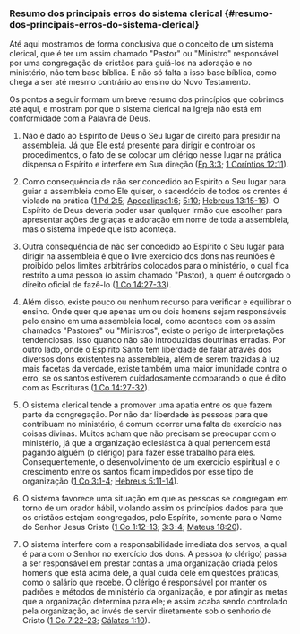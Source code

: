 ### Resumo dos principais erros do sistema clerical {#resumo-dos-principais-erros-do-sistema-clerical}

Até aqui mostramos de forma conclusiva que o conceito de um sistema clerical, que é ter um assim chamado &quot;Pastor&quot; ou &quot;Ministro&quot; responsável por uma congregação de cristãos para guiá-los na adoração e no ministério, não tem base bíblica. E não só falta a isso base bíblica, como chega a ser até mesmo contrário ao ensino do Novo Testamento.

Os pontos a seguir formam um breve resumo dos princípios que cobrimos até aqui, e mostram por que o sistema clerical na Igreja não está em conformidade com a Palavra de Deus.

1.  Não é dado ao Espírito de Deus o Seu lugar de direito para presidir na assembleia. Já que Ele está presente para dirigir e controlar os procedimentos, o fato de se colocar um clérigo nesse lugar na prática dispensa o Espírito e interfere em Sua direção ([Fp 3:3](http://bibliaonline.com.br/acf/fp/3/3); [1 Coríntios 12:11](http://bibliaonline.com.br/acf/1co/12/11)).

2.  Como consequência de não ser concedido ao Espírito o Seu lugar para guiar a assembleia como Ele quiser, o sacerdócio de todos os crentes é violado na prática ([1 Pd 2:5](http://bibliaonline.com.br/acf/1pe/2/5); [Apocalipse1:6](http://bibliaonline.com.br/acf/ap/1/6); [5:10](http://bibliaonline.com.br/acf/ap/5/10); [Hebreus 13:15-16](http://bibliaonline.com.br/acf/hb/13/15-16)). O Espírito de Deus deveria poder usar qualquer irmão que escolher para apresentar ações de graças e adoração em nome de toda a assembleia, mas o sistema impede que isto aconteça.

3.  Outra consequência de não ser concedido ao Espírito o Seu lugar para dirigir na assembleia é que o livre exercício dos dons nas reuniões é proibido pelos limites arbitrários colocados para o ministério, o qual fica restrito a uma pessoa (o assim chamado &quot;Pastor), a quem é outorgado o direito oficial de fazê-lo ([1 Co 14:27-33](http://bibliaonline.com.br/acf/1co/14/27-33)).

4.  Além disso, existe pouco ou nenhum recurso para verificar e equilibrar o ensino. Onde quer que apenas um ou dois homens sejam responsáveis pelo ensino em uma assembleia local, como acontece com os assim chamados &quot;Pastores&quot; ou &quot;Ministros&quot;, existe o perigo de interpretações tendenciosas, isso quando não são introduzidas doutrinas erradas. Por outro lado, onde o Espírito Santo tem liberdade de falar através dos diversos dons existentes na assembleia, além de serem trazidas à luz mais facetas da verdade, existe também uma maior imunidade contra o erro, se os santos estiverem cuidadosamente comparando o que é dito com as Escrituras ([1 Co 14:27-32](http://bibliaonline.com.br/acf/1co/14/27-32)).

5.  O sistema clerical tende a promover uma apatia entre os que fazem parte da congregação. Por não dar liberdade às pessoas para que contribuam no ministério, é comum ocorrer uma falta de exercício nas coisas divinas. Muitos acham que não precisam se preocupar com o ministério, já que a organização eclesiástica à qual pertencem está pagando alguém (o clérigo) para fazer esse trabalho para eles. Consequentemente, o desenvolvimento de um exercício espiritual e o crescimento entre os santos ficam impedidos por esse tipo de organização ([1 Co 3:1-4](http://bibliaonline.com.br/acf/1co/3/1-3); [Hebreus 5:11-14](http://bibliaonline.com.br/acf/hb/5/11-14)).

6.  O sistema favorece uma situação em que as pessoas se congregam em torno de um orador hábil, violando assim os princípios dados para que os cristãos estejam congregados, pelo Espírito, somente para o Nome do Senhor Jesus Cristo ([1 Co 1:12-13](http://bibliaonline.com.br/acf/1co/1/12-13); [3:3-4](http://bibliaonline.com.br/acf/1co/3/3-4); [Mateus 18:20](http://bibliaonline.com.br/acf/mt/18/20)).

7.  O sistema interfere com a responsabilidade imediata dos servos, a qual é para com o Senhor no exercício dos dons. A pessoa (o clérigo) passa a ser responsável em prestar contas a uma organização criada pelos homens que está acima dele, a qual cuida dele em questões práticas, como o salário que recebe. O clérigo é responsável por manter os padrões e métodos de ministério da organização, e por atingir as metas que a organização determina para ele; e assim acaba sendo controlado pela organização, ao invés de servir diretamente sob o senhorio de Cristo ([1 Co 7:22-23](http://bibliaonline.com.br/acf/1co/7/22-23); [Gálatas 1:10](http://bibliaonline.com.br/acf/gl/1/10)).